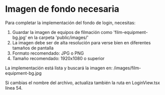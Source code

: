 # Imagen de fondo necesaria

Para completar la implementación del fondo de login, necesitas:

1. Guardar la imagen de equipos de filmación como 'film-equipment-bg.jpg' en la carpeta 'public/images/'
2. La imagen debe ser de alta resolución para verse bien en diferentes tamaños de pantalla
3. Formato recomendado: JPG o PNG
4. Tamaño recomendado: 1920x1080 o superior

La implementación está lista y buscará la imagen en: /images/film-equipment-bg.jpg

Si cambias el nombre del archivo, actualiza también la ruta en LoginView.tsx línea 54.
